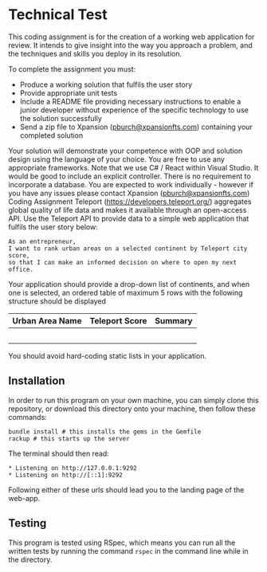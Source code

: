 # Technical Test
This coding assignment is for the creation of a working web application for review. It intends to give
insight into the way you approach a problem, and the techniques and skills you deploy in its
resolution.

To complete the assignment you must:
- Produce a working solution that fulfils the user story
- Provide appropriate unit tests
- Include a README file providing necessary instructions to enable a junior developer
without experience of the specific technology to use the solution successfully
- Send a zip file to Xpansion (pburch@xpansionfts.com) containing your completed solution

Your solution will demonstrate your competence with OOP and solution design using the language
of your choice. You are free to use any appropriate frameworks. Note that we use C# / React
within Visual Studio. It would be good to include an explicit controller. There is no requirement to
incorporate a database.
You are expected to work individually - however if you have any issues please contact Xpansion
(pburch@xpansionfts.com)
Coding Assignment
Teleport (https://developers.teleport.org/) aggregates global quality of life data and makes it
available through an open-access API.
Use the Teleport API to provide data to a simple web application that fulfils the user story below:
```
As an entrepreneur, 
I want to rank urban areas on a selected continent by Teleport city
score, 
so that I can make an informed decision on where to open my next office.
```
Your application should provide a drop-down list of continents, and when one is selected, an
ordered table of maximum 5 rows with the following structure should be displayed

| Urban Area Name | Teleport Score | Summary |
|--|--|--|
|  |  |  |
|  |  |  |
|  |  |  |
|  |  |  |
|  |  |  |

You should avoid hard-coding static lists in your application.

## Installation

In order to run this program on your own machine, you can simply clone this repository, or download this directory onto your machine, then follow these commands:

```
bundle install # this installs the gems in the Gemfile
rackup # this starts up the server
```
The terminal should then read:
```
* Listening on http://127.0.0.1:9292
* Listening on http://[::1]:9292
```
Following either of these urls should lead you to the landing page of the web-app.

## Testing

This program is tested using RSpec, which means you can run all the written tests by running the command `rspec` in the command line while in the directory.